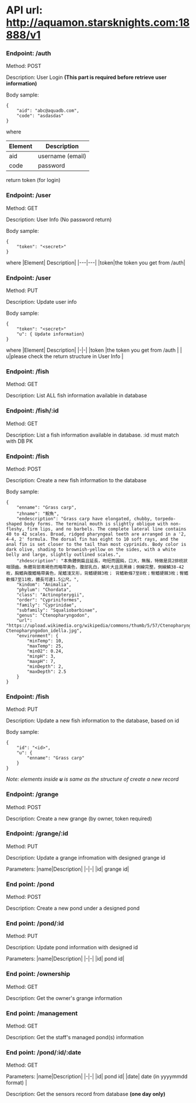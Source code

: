 # API url: http://aquamon.starsknights.com:18888/v1

### Endpoint:  /auth

Method: POST

Description: User Login  **(This part is required before retrieve user information)**

Body sample:

```
{
    "aid": "abc@aquadb.com",
    "code": "asdasdas"
}
```

where

 | Element| Description|
 |---|---|
 |aid|username (email)|
 |code| password|

return token (for login)

### Endpoint: /user

Method: GET

Description: User Info (No password return)

Body sample:
```
{
    "token": "<secret>"
}
```

where 
|Element| Description|
|---|---|
|token|the token you get from /auth|

### Endpoint: /user

Method: PUT

Description: Update user info

Body sample:
```
{
    "token": "<secret>"
    "u": { Update information}
}
```

where 
|Element| Description|
|-|-|
|token |the token you get from /auth |
| u|please check the return structure in User Info |

### Endpoint: /fish

Method: GET

Description: List ALL fish information available in database

### Endpoint: /fish/:id

Method: GET

Description: List a fish information available in database. :id must match with DB PK

### Endpoint: /fish

Method: POST

Description: Create a new fish information to the database

Body sample:
```
{
    "enname": "Grass carp",
    "zhname": "鯇魚",
    "endescription": "Grass carp have elongated, chubby, torpedo-shaped body forms. The terminal mouth is slightly oblique with non-fleshy, firm lips, and no barbels. The complete lateral line contains 40 to 42 scales. Broad, ridged pharyngeal teeth are arranged in a '2, 4-4, 2' formula. The dorsal fin has eight to 10 soft rays, and the anal fin is set closer to the tail than most cyprinids. Body color is dark olive, shading to brownish-yellow on the sides, with a white belly and large, slightly outlined scales.",
    "zhdescription": "本魚體側扁且延長，吻短而圓鈍，口大，無鬚，特徵是具2排梳狀咽頭齒。魚體背部青褐色而略帶黃色，腹部乳白，鱗片大且具黑緣；側線完整，側線鱗38-42枚，胸鰭與腹鰭略帶黃色，尾鰭淺叉形，背鰭硬棘3枚； 背鰭軟條7至8枚；臀鰭硬棘3枚；臀鰭軟條7至11枚，體長可達1.5公尺。",
    "kindom": "Animalia",
    "phylum": "Chordata",
    "class": "Actinopterygii",
    "order": "Cypriniformes",
    "family": "Cyprinidae",
    "subfamily": "Squaliobarbinae",
    "genus": "Ctenopharyngodon",
    "url": "https://upload.wikimedia.org/wikipedia/commons/thumb/5/57/Ctenopharyngodon_idella.jpg/220px-Ctenopharyngodon_idella.jpg",
    "environment": {
        "minTemp": 10,
        "maxTemp": 25,
        "minO2": 0.24,
        "minpH": 3,
        "maxpH": 7,
        "minDepth": 2,
        "maxDepth": 2.5
    }
}      
```

### Endpoint: /fish

Method: PUT

Description: Update a new fish information to the database, based on id

Body sample:
```
{
    "id": "<id>",
    "u": {
        "enname": "Grass carp"
    }
}
```

*Note: elements inside **u** is same as the structure of create a new record*

### Endpoint: /grange

Method: POST

Description: Create a new grange (by owner, token required)

### Endpoint: /grange/:id

Method: PUT

Description: Update a grange infromation with designed grange id

Parameters:
|name|Description|
|-|-|
|id| grange id|

### End point: /pond

Method: POST

Description:   Create a new pond under a designed pond

### End point: /pond/:id

Method: PUT

Description:   Update pond information with designed id

Parameters:
|name|Description|
|-|-|
|id| pond id|



### End point: /ownership

Method: GET

Description: Get the owner's grange information

### End point: /management

Method: GET

Description: Get the staff's managed pond(s) information

### End point: /pond/:id/:date

Method: GET

Parameters:
|name|Description|
|-|-|
|id| pond id|
|date| date (in yyyymmdd format) |

Description: Get the sensors record from database **(one day only)**

